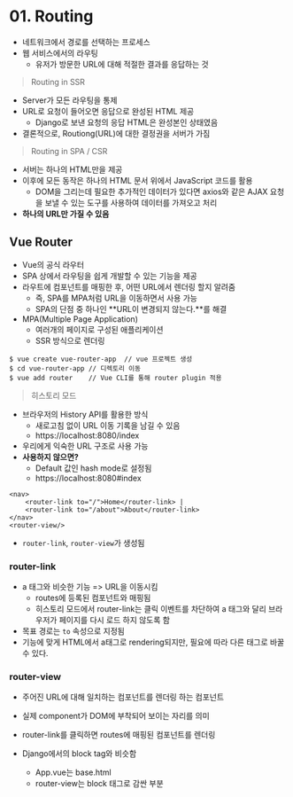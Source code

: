 # 01. Routing

- 네트워크에서 경로를 선택하는 프로세스
- 웹 서비스에서의 라우팅
  - 유저가 방문한 URL에 대해 적절한 결과를 응답하는 것



> Routing in SSR

- Server가 모든 라우팅을 통제
- URL로 요청이 들어오면 응답으로 완성된 HTML 제공
  - Django로 보낸 요청의 응답 HTML은 완성본인 상태였음
- 결론적으로, Routiong(URL)에 대한 결정권을 서버가 가짐



> Routing in SPA / CSR

- 서버는 하나의 HTML만을 제공
- 이후에 모든 동작은 하나의 HTML 문서 위에서 JavaScript 코드를 활용
  - DOM을 그리는데 필요한 추가적인 데이터가 있다면 axios와 같은 AJAX 요청을 보낼 수 있는 도구를 사용하여 데이터를 가져오고 처리
- **하나의 URL만 가질 수 있음**



## Vue Router

- Vue의 공식 라우터
- SPA 상에서 라우팅을 쉽게 개발할 수 있는 기능을 제공
- 라우트에 컴포넌트를 매핑한 후, 어떤 URL에서 렌더링 할지 알려줌
  - 즉, SPA를 MPA처럼 URL을 이동하면서 사용 가능
  - SPA의 단점 중 하나인 **URL이 변경되지 않는다.**를 해결
- MPA(Multiple Page Application)
  - 여러개의 페이지로 구성된 애플리케이션
  - SSR 방식으로 렌더링



```
$ vue create vue-router-app  // vue 프로젝트 생성
$ cd vue-router-app // 디렉토리 이동
$ vue add router	// Vue CLI를 통해 router plugin 적용
```

> 히스토리 모드

- 브라우저의 History API를 활용한 방식
  - 새로고침 없이 URL 이동 기록을 남길 수 있음
  - https://localhost:8080/index
- 우리에게 익숙한 URL 구조로 사용 가능
- **사용하지 않으면?**
  - Default 값인 hash mode로 설정됨
  - https://localhost:8080#index



```
<nav>
    <router-link to="/">Home</router-link> |
    <router-link to="/about">About</router-link>
</nav>
<router-view/>
```

- `router-link`, `router-view`가 생성됨



### router-link

- a 태그와 비슷한 기능 => URL을 이동시킴
  - routes에 등록된 컴포넌트와 매핑됨
  - 히스토리 모드에서 router-link는 클릭 이벤트를 차단하여 a 태그와 달리 브라우저가 페이지를 다시 로드 하지 않도록 함
- 목표 경로는 `to` 속성으로 지정됨
- 기능에 맞게 HTML에서 a태그로 rendering되지만, 필요에 따라 다른 태그로 바꿀 수 있다.



### router-view

- 주어진 URL에 대해 일치하는 컴포넌트를 렌더링 하는 컴포넌트
- 실제 component가 DOM에 부착되어 보이는 자리를 의미
- router-link를 클릭하면 routes에 매핑된 컴포넌트를 렌더링

- Django에서의 block tag와 비슷함
  - App.vue는 base.html
  - router-view는 block 태그로 감싼 부분



